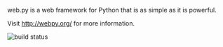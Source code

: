 web.py is a web framework for Python that is as simple as it is powerful.

Visit http://webpy.org/ for more information.

![build status](https://secure.travis-ci.org/webpy/webpy.png?branch=master)